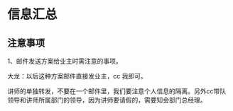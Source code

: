 # 信息汇总

## 注意事项

1、邮件发送方案给业主时需注意的事项。

大龙：以后这种方案邮件直接发业主，cc 我即可。
 
讲师的单独转发，不要在一个邮件里，我们要注意个人信息的隔离。另外cc带队领导和讲师所属部门的领导，因为讲师要请假的，需要知会部门总经理。
